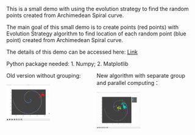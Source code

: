 This is a small demo with using the evolution strategy to find the random points created from Archimedean Spiral curve.

The main goal of this small demo is to create points (red points) with Evolution Strategy algorithm to find location of each random point (blue point) created from Archimedean Spiral curve.

The details of this demo can be accessed here: <a href = 'Evolution Strategy Algorithm and You.pdf'>Link</a>

Python package needed: 1. Numpy; 2. Matplotlib

<div style="overflow:hidden; width:98%;">
<div style="float: left; width: 48%;">
Old version without grouping:

<a><img src="Gif&Images/ES_FirstVersion.gif" width = 48% position = 'ralative'></a>
</div>

<div style="float: left; width: 48%;">
New algorithm with separate group and parallel computing：

<a><img src="Gif&Images/ES_WithGroup.gif" width = 48% position = 'ralative'></a>
</div>
</div>
